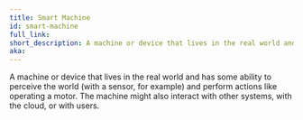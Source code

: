 ```yaml
---
title: Smart Machine
id: smart-machine
full_link:
short_description: A machine or device that lives in the real world and has some ability to perceive the world (with a sensor, for example) and perform actions like operating a motor.
aka:
---
```


A machine or device that lives in the real world and has some ability to perceive the world (with a sensor, for example) and perform actions like operating a motor.
The machine might also interact with other systems, with the cloud, or with users.
